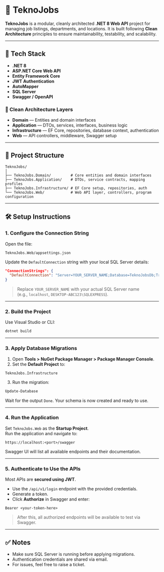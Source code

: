 # 🚀 TeknoJobs

**TeknoJobs** is a modular, cleanly architected **.NET 8 Web API** project for managing job listings, departments, and locations. It is built following **Clean Architecture** principles to ensure maintainability, testability, and scalability.

---

## 🔧 Tech Stack

- **.NET 8**
- **ASP.NET Core Web API**
- **Entity Framework Core**
- **JWT Authentication**
- **AutoMapper**
- **SQL Server**
- **Swagger / OpenAPI**

### 🧱 Clean Architecture Layers

- **Domain** — Entities and domain interfaces  
- **Application** — DTOs, services, interfaces, business logic  
- **Infrastructure** — EF Core, repositories, database context, authentication  
- **Web** — API controllers, middleware, Swagger setup  

---

## 📁 Project Structure

```
TeknoJobs/
│
├── TeknoJobs.Domain/         # Core entities and domain interfaces
├── TeknoJobs.Application/    # DTOs, service contracts, mapping profiles
├── TeknoJobs.Infrastructure/ # EF Core setup, repositories, auth
└── TeknoJobs.Web/            # Web API layer, controllers, program configuration
```

---

## 🛠️ Setup Instructions

### 1. Configure the Connection String

Open the file:

```
TeknoJobs.Web/appsettings.json
```

Update the `DefaultConnection` string with your local SQL Server details:

```json
"ConnectionStrings": {
  "DefaultConnection": "Server=YOUR_SERVER_NAME;Database=TeknoJobsDb;Trusted_Connection=True;MultipleActiveResultSets=true;TrustServerCertificate=true"
}
```

> Replace `YOUR_SERVER_NAME` with your actual SQL Server name  
> (e.g., `localhost`, `DESKTOP-ABC123\SQLEXPRESS`).

---

### 2. Build the Project

Use Visual Studio or CLI:

```bash
dotnet build
```

---

### 3. Apply Database Migrations

1. Open **Tools > NuGet Package Manager > Package Manager Console**.
2. Set the **Default Project** to:

```
TeknoJobs.Infrastructure
```

3. Run the migration:

```powershell
Update-Database
```

Wait for the output `Done`. Your schema is now created and ready to use.

---

### 4. Run the Application

Set `TeknoJobs.Web` as the **Startup Project**.  
Run the application and navigate to:

```
https://localhost:<port>/swagger
```

Swagger UI will list all available endpoints and their documentation.

---

### 5. Authenticate to Use the APIs

Most APIs are **secured using JWT**.

- Use the `/api/v1/login` endpoint with the provided credentials.
- Generate a token.
- Click **Authorize** in Swagger and enter:

```
Bearer <your-token-here>
```

> After this, all authorized endpoints will be available to test via Swagger.

---

## ✅ Notes

- Make sure SQL Server is running before applying migrations.
- Authentication credentials are shared via email.
- For issues, feel free to raise a ticket.
